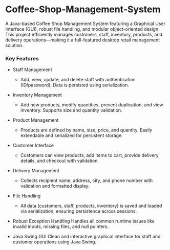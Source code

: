 # Coffee-Shop-Management-System
A Java-based Coffee Shop Management System featuring a Graphical User Interface (GUI), robust file handling, and modular object-oriented design. This project efficiently manages customers, staff, inventory, products, and delivery operations—making it a full-featured desktop retail management solution.

### Key Features
- Staff Management
    - Add, view, update, and delete staff with authentication (ID/password). Data is persisted using serialization.

- Inventory Management
    - Add new products, modify quantities, prevent duplication, and view inventory. Supports size and quantity validation.

- Product Management
    - Products are defined by name, size, price, and quantity. Easily extendable and serialized for persistent storage.

- Customer Interface
    - Customers can view products, add items to cart, provide delivery details, and checkout with validation.

- Delivery Management
    - Collects recipient name, address, city, and phone number with validation and formatted display.

- File Handling
    - All data (customers, staff, products, inventory) is saved and loaded via serialization, ensuring persistence across sessions.

- Robust Exception Handling
    Handles all common runtime issues like invalid inputs, missing files, and null pointers.

- Java Swing GUI
    Clean and interactive graphical interface for staff and customer operations using Java Swing.
